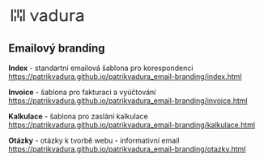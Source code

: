 <img src="https://github.com/patrikvadura/patrikvadura_email-branding/blob/main/assets/logo-negative.png?raw=true" width="150">

## Emailový branding

**Index** - standartní emailová šablona pro korespondenci <br>
https://patrikvadura.github.io/patrikvadura_email-branding/index.html

**Invoice** - šablona pro fakturaci a vyúčtování <br>
https://patrikvadura.github.io/patrikvadura_email-branding/invoice.html


**Kalkulace** - šablona pro zaslání kalkulace <br>
https://patrikvadura.github.io/patrikvadura_email-branding/kalkulace.html


**Otázky** - otázky k tvorbě webu - informativní email <br>
https://patrikvadura.github.io/patrikvadura_email-branding/otazky.html

